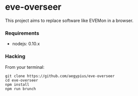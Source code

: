 eve-overseer
============

This project aims to replace software like EVEMon in a browser.

### Requirements

  - nodejs: 0.10.x

### Hacking

  From your terminal:

    git clone https://github.com/aegypius/eve-overseer
    cd eve-overseer
    npm install
    npm run brunch

